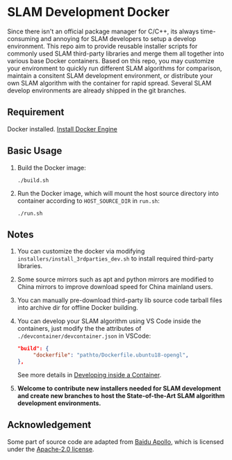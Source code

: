 # SLAM Development Docker
Since there isn't an official package manager for C/C++, its always time-consuming and annoying for SLAM developers to setup a develop environment. This repo aim to provide reusable installer scripts for commonly used SLAM third-party libraries and merge them all together into various base Docker containers. Based on this repo, you may customize your environment to quickly run different SLAM algorithms for comparison, maintain a consitent SLAM development environment, or distribute your own SLAM algorithm with the container for rapid spread. Several SLAM develop environments are already shipped in the git branches.

## Requirement

Docker installed. [Install Docker Engine](https://docs.docker.com/engine/install/)

## Basic Usage

1. Build the Docker image:

   ```
   ./build.sh
   ```

2. Run the Docker image, which will mount the host source directory into container according to  `HOST_SOURCE_DIR` in `run.sh`:

   ```
   ./run.sh
   ```

## Notes

1. You can customize the docker via modifying `installers/install_3rdparties_dev.sh` to install required third-party libraries.

2. Some source mirrors such as apt and python mirrors are modified to China mirrors to improve download speed for China mainland users.

3. You can manually pre-download third-party lib source code tarball files into archive dir for offline Docker building.

4. You can develop your SLAM algorithm using VS Code inside the containers, just modify the the attributes of `./devcontainer/devcontainer.json`  in VSCode:

   ```json
   "build": {
        "dockerfile": "pathto/Dockerfile.ubuntu18-opengl",
   },
   ```

   See more details in [Developing inside a Container](https://code.visualstudio.com/docs/remote/containers).

5. **Welcome to contribute new installers needed for SLAM development and create new branches to host the State-of-the-Art SLAM algorithm development environments.**

## Acknowledgement
Some part of source code are adapted from [Baidu Apollo](https://github.com/ApolloAuto/apollo), which is licensed under the [Apache-2.0 license](https://github.com/ApolloAuto/apollo/blob/master/LICENSE).



